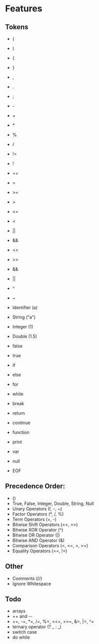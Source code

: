 # Features

## Tokens
- (
- )
- {
- }

- ,
- .
- ;

- \-
- \+
- \*
- %
- /

- !=
- !
- ==
- =

- \>=
- \>
- <=
- <

- ||
- &&

- <<
- \>>
- &&
- ||
- ^
- ~

- Identifier (a)
- String ("a")
- Integer (1)
- Double (1.5)

- false
- true

- if
- else
- for
- while

- break
- return
- continue

- function

- print
- var

- null

- EOF

## Precedence Order:
- ()
- True, False, Integer, Double, String, Null
- Unary Operators (!, -, ~)
- Factor Operators (*, /, %)
- Term Operators (+, -)
- Bitwise Shift Operators (<<, >>)
- Bitwise XOR Operator (^)
- Bitwise OR Operator (|)
- Bitwise AND Operator (&)
- Comparison Operators (<, <=, >, >=)
- Equality Operators (==, !=)

## Other
- Comments (//)
- Ignore Whitespace 


## Todo
- arrays
- ++ and --
- +=, -=, *=, /=, %=, <<=, >>=, &=, |=, ^=
- ternary operator (? \_ : \_)
- switch case
- do while